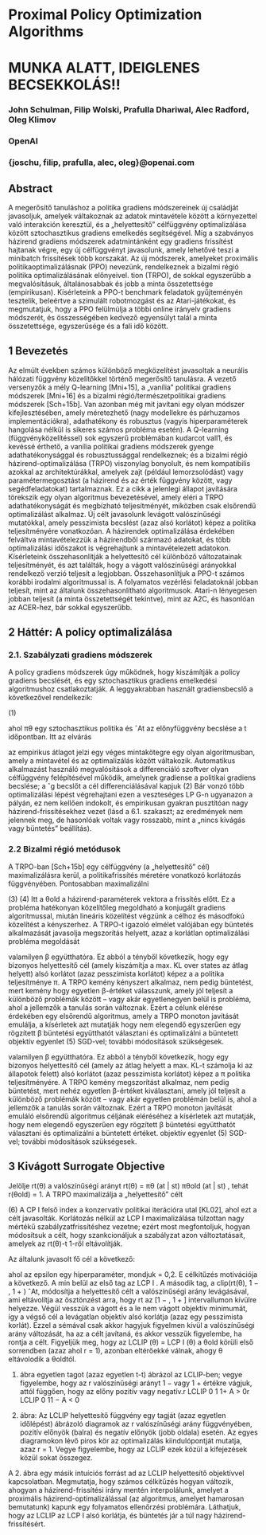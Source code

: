 # Proximal Policy Optimization Algorithms

# MUNKA ALATT, IDEIGLENES BECSEKKOLÁS!!


### John Schulman, Filip Wolski, Prafulla Dhariwal, Alec Radford, Oleg Klimov
### OpenAI
### {joschu, filip, prafulla, alec, oleg}@openai.com

## Abstract
A megerősítő tanuláshoz a politika gradiens módszereinek új családját javasoljuk, amelyek váltakoznak az adatok mintavétele között a környezettel való interakción keresztül, és a „helyettesítő” célfüggvény optimalizálása között sztochasztikus gradiens emelkedés segítségével. Míg a szabványos házirend gradiens módszerek adatmintánként egy gradiens frissítést hajtanak végre, egy új célfüggvényt javasolunk, amely lehetővé teszi a minibatch frissítések több korszakát. Az új módszerek, amelyeket proximális politikaoptimalizálásnak (PPO) nevezünk, rendelkeznek a bizalmi régió politika optimalizálásának előnyeivel.
tion (TRPO), de sokkal egyszerűbb a megvalósításuk, általánosabbak és jobb a minta összetettsége (empirikusan). Kísérleteink a PPO-t benchmark feladatok gyűjteményén tesztelik, beleértve a szimulált robotmozgást és az Atari-játékokat, és megmutatjuk, hogy a PPO felülmúlja a többi online irányelv gradiens módszerét, és összességében kedvező egyensúlyt talál a minta összetettsége, egyszerűsége és a fali idő között.

## 1 Bevezetés
Az elmúlt években számos különböző megközelítést javasoltak a neurális hálózati függvény közelítőkkel történő megerősítő tanulásra. A vezető versenyzők a mély Q-learning [Mni+15], a „vanília” politikai gradiens módszerek [Mni+16] és a bizalmi régió/természetpolitikai gradiens módszerek [Sch+15b]. Van azonban még mit javítani egy olyan módszer kifejlesztésében, amely méretezhető (nagy modellekre és párhuzamos implementációkra), adathatékony és robusztus (vagyis hiperparaméterek hangolása nélkül is sikeres számos probléma esetén). A Q-learning (függvényközelítéssel) sok egyszerű problémában kudarcot vall1, és kevéssé érthető, a vanília politikai gradiens módszerek gyenge adathatékonysággal és robusztussággal rendelkeznek; és a bizalmi régió házirend-optimalizálása (TRPO) viszonylag bonyolult, és nem kompatibilis azokkal az architektúrákkal, amelyek zajt (például lemorzsolódást) vagy paramétermegosztást (a házirend és az érték függvény között, vagy segédfeladatokat) tartalmaznak.
Ez a cikk a jelenlegi állapot javítására törekszik egy olyan algoritmus bevezetésével, amely eléri a TRPO adathatékonyságát és megbízható teljesítményét, miközben csak elsőrendű optimalizálást alkalmaz.
Új célt javasolunk levágott valószínűségi mutatókkal, amely pesszimista becslést (azaz alsó korlátot) képez a politika teljesítményére vonatkozóan. A házirendek optimalizálása érdekében felváltva mintavételezzük a házirendből származó adatokat, és több optimalizálási időszakot is végrehajtunk a mintavételezett adatokon.
Kísérleteink összehasonlítják a helyettesítő cél különböző változatainak teljesítményét, és azt találták, hogy a vágott valószínűségi arányokkal rendelkező verzió teljesít a legjobban. Összehasonlítjuk a PPO-t számos korábbi irodalmi algoritmussal is. A folyamatos vezérlési feladatoknál jobban teljesít, mint az általunk összehasonlítható algoritmusok. Atari-n lényegesen jobban teljesít (a minta összetettségét tekintve), mint az A2C, és hasonlóan az ACER-hez, bár sokkal egyszerűbb.

## 2 Háttér: A policy optimalizálása
### 2.1. Szabályzati gradiens módszerek
A policy gradiens módszerek úgy működnek, hogy kiszámítják a policy gradiens becslését, és egy sztochasztikus gradiens emelkedési algoritmushoz csatlakoztatják. A leggyakrabban használt gradiensbecslő a következővel rendelkezik:

(1)

ahol πθ egy sztochasztikus politika és ˆAt az előnyfüggvény becslése a t időpontban.
Itt az elvárás 


az empirikus átlagot jelzi egy véges mintakötegre egy olyan algoritmusban, amely a mintavétel és az optimalizálás között váltakozik. Automatikus alkalmazást használó megvalósítások
a differenciáló szoftver olyan célfüggvény felépítésével működik, amelynek gradiense a politikai gradiens becslése; a ˆg becslőt a cél differenciálásával kapjuk
(2)
Bár vonzó több optimalizálási lépést végrehajtani ezen a veszteséges LP G-n ugyanazon a pályán, ez nem kellően indokolt, és empirikusan gyakran pusztítóan nagy házirend-frissítésekhez vezet (lásd a 6.1. szakaszt; az eredmények nem jelennek meg, de hasonlóak voltak vagy rosszabb, mint a „nincs kivágás vagy büntetés” beállítás).

### 2.2 Bizalmi régió metódusok
A TRPO-ban [Sch+15b] egy célfüggvény (a „helyettesítő” cél) maximalizálásra kerül, a politikafrissítés méretére vonatkozó korlátozás függvényében. Pontosabban maximalizálni

(3)
(4)
Itt a θold a házirend-paraméterek vektora a frissítés előtt. Ez a probléma hatékonyan közelítőleg megoldható a konjugált gradiens algoritmussal, miután lineáris közelítést végzünk a célhoz és másodfokú közelítést a kényszerhez.
A TRPO-t igazoló elmélet valójában egy büntetés alkalmazását javasolja megszorítás helyett, azaz a korlátlan optimalizálási probléma megoldását


valamilyen β együtthatóra. Ez abból a tényből következik, hogy egy bizonyos helyettesítő cél (amely kiszámítja
a max. KL over states az átlag helyett) alsó korlátot (azaz pesszimista korlátot) képez a
a politika teljesítménye π. A TRPO kemény kényszert alkalmaz, nem pedig büntetést, mert kemény
hogy egyetlen β-értéket válasszunk, amely jól teljesít a különböző problémák között – vagy akár egyetlenegyen belül is
probléma, ahol a jellemzők a tanulás során változnak. Ezért a célunk elérése érdekében
egy elsőrendű algoritmus, amely a TRPO monoton javítását emulálja, a kísérletek azt mutatják
hogy nem elegendő egyszerűen egy rögzített β büntetési együtthatót választani és optimalizálni a büntetett
objektív egyenlet (5) SGD-vel; további módosítások szükségesek.



valamilyen β együtthatóra. Ez abból a tényből következik, hogy egy bizonyos helyettesítő cél (amely az átlag helyett a max. KL-t számolja ki az állapotok felett) alsó korlátot (azaz pesszimista korlátot) képez a π politika teljesítményére. A TRPO kemény megszorítást alkalmaz, nem pedig büntetést, mert nehéz egyetlen β-értéket kiválasztani, amely jól teljesít a különböző problémák között – vagy akár egyetlen problémán belül is, ahol a jellemzők a tanulás során változnak. Ezért a TRPO monoton javítását emuláló elsőrendű algoritmus céljának eléréséhez a kísérletek azt mutatják, hogy nem elegendő egyszerűen egy rögzített β büntetési együtthatót választani és optimalizálni a büntetett értéket.
objektív egyenlet (5) SGD-vel; további módosítások szükségesek.


## 3 Kivágott Surrogate Objective
Jelölje rt(θ) a valószínűségi arányt rt(θ) = πθ (at | st)
πθold (at | st) , tehát r(θold) = 1. A TRPO maximalizálja a „helyettesítő” célt

(6)
A CP I felső index a konzervatív politikai iterációra utal [KL02], ahol ezt a célt javasolták. Korlátozás nélkül az LCP I maximalizálása túlzottan nagy mértékű szabályzatfrissítéshez vezetne; ezért most megfontoljuk, hogyan módosítsuk a célt, hogy szankcionáljuk a szabályzat azon változtatásait, amelyek az rt(θ)-t 1-ről eltávolítják.

Az általunk javasolt fő cél a következő:

ahol az epsilon egy hiperparaméter, mondjuk = 0,2. E célkitűzés motivációja a következő. A min belül az első tag az LCP I . A második tag, a clip(rt(θ), 1 − , 1 + ) ˆAt, módosítja a helyettesítő célt a valószínűségi arány levágásával, ami eltávolítja az ösztönzést arra, hogy rt az [1 − , 1 + ] intervallumon kívülre helyezze. Végül vesszük a vágott és a le nem vágott objektív minimumát, így a végső cél a levágatlan objektív alsó korlátja (azaz egy pesszimista korlát). Ezzel a sémával csak akkor hagyjuk figyelmen kívül a valószínűségi arány változását, ha az a célt javítaná, és akkor vesszük figyelembe, ha rontja a célt. Figyeljük meg, hogy az LCLIP (θ) = LCP I (θ) a θold körüli első sorrendben (azaz ahol r = 1), azonban eltérőekké válnak, ahogy θ eltávolodik a θoldtól.

1. ábra
egyetlen tagot (azaz egyetlen t-t) ábrázol az LCLIP-ben; vegye figyelembe, hogy az r valószínűségi arányt 1 − vagy 1 + értékre vágjuk, attól függően, hogy az előny pozitív vagy negatív.r
LCLIP
0 1 1+
A > 0r
LCLIP
0 11 −
A < 0

1. ábra: Az LCLIP helyettesítő függvény egy tagját (azaz egyetlen időlépést) ábrázoló diagramok az r valószínűségi arány függvényében, pozitív előnyök (balra) és negatív előnyök (jobb oldala) esetén. Az egyes diagramokon lévő piros kör az optimalizálás kiindulópontját mutatja, azaz r = 1. Vegye figyelembe, hogy az LCLIP ezek közül a kifejezések közül sokat összegez.

A 2. ábra egy másik intuíciós forrást ad az LCLIP helyettesítő objektívvel kapcsolatban. Megmutatja, hogy számos célkitűzés hogyan változik, ahogyan a házirend-frissítési irány mentén interpolálunk, amelyet a proximális házirend-optimalizálással (az algoritmus, amelyet hamarosan bemutatunk) kapunk egy folyamatos ellenőrzési problémára. Láthatjuk, hogy az LCLIP az LCP I alsó korlátja, és büntetés jár a túl nagy házirend-frissítésért.
